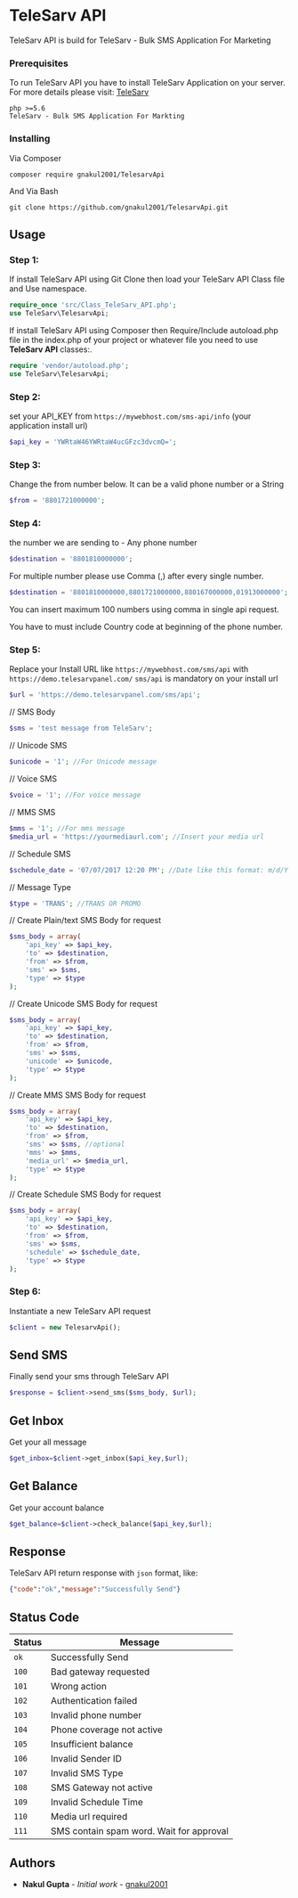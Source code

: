 # TeleSarv API

TeleSarv API is build for TeleSarv - Bulk SMS Application For Marketing


### Prerequisites

To run TeleSarv API you have to install TeleSarv Application on your server. 
For more details please visit: [TeleSarv](https://telesarv.com/)
```
php >=5.6
TeleSarv - Bulk SMS Application For Markting
```

### Installing
Via Composer
```
composer require gnakul2001/TelesarvApi 
```

And Via Bash

```
git clone https://github.com/gnakul2001/TelesarvApi.git
```

## Usage


 ### Step 1:
If install TeleSarv API using Git Clone then load your TeleSarv API Class file and Use namespace. 
```php
require_once 'src/Class_TeleSarv_API.php';
use TeleSarv\TelesarvApi;
```
If install TeleSarv API using Composer then Require/Include autoload.php file in the index.php of your project or whatever file you need to use **TeleSarv API** classes:. 
```php
require 'vendor/autoload.php';
use TeleSarv\TelesarvApi;
```
### Step 2:
set your API_KEY from `https://mywebhost.com/sms-api/info` (your application install url)
```php
$api_key = 'YWRtaW46YWRtaW4ucGFzc3dvcmQ=';
```
### Step 3:
Change the from number below. It can be a valid phone number or a String
```php
$from = '8801721000000';
```

### Step 4:
the number we are sending to - Any phone number
```php
$destination = '8801810000000';
```
For multiple number please use Comma (,) after every single number.
```php
$destination = '8801810000000,8801721000000,880167000000,01913000000';
```
You can insert maximum 100 numbers using comma in single api request.

You have to must include Country code at beginning of the phone number.  

### Step 5:
Replace your Install URL like `https://mywebhost.com/sms/api` with `https://demo.telesarvpanel.com/`
`sms/api` is mandatory on your install url

```php
$url = 'https://demo.telesarvpanel.com/sms/api';
```
// SMS Body
```php
$sms = 'test message from TeleSarv';
```
// Unicode SMS
```php
$unicode = '1'; //For Unicode message
```
// Voice SMS
```php
$voice = '1'; //For voice message
```
// MMS SMS
```php
$mms = '1'; //For mms message
$media_url = 'https://yourmediaurl.com'; //Insert your media url
```
// Schedule SMS
```php
$schedule_date = '07/07/2017 12:20 PM'; //Date like this format: m/d/Y h:i A
```
// Message Type
```php
$type = 'TRANS'; //TRANS OR PROMO
```
// Create Plain/text SMS Body for request
```php
$sms_body = array(
    'api_key' => $api_key,
    'to' => $destination,
    'from' => $from,
    'sms' => $sms,
    'type' => $type
);
```
// Create Unicode SMS Body for request
```php
$sms_body = array(
    'api_key' => $api_key,
    'to' => $destination,
    'from' => $from,
    'sms' => $sms,
    'unicode' => $unicode,
    'type' => $type
);
```
// Create MMS SMS Body for request
```php
$sms_body = array(
    'api_key' => $api_key,
    'to' => $destination,
    'from' => $from,
    'sms' => $sms, //optional
    'mms' => $mms,
    'media_url' => $media_url,
    'type' => $type
);
```
// Create Schedule SMS Body for request
```php
$sms_body = array(
    'api_key' => $api_key,
    'to' => $destination,
    'from' => $from,
    'sms' => $sms,
    'schedule' => $schedule_date,
    'type' => $type
);
```

### Step 6: 
Instantiate a new TeleSarv API request
```php
$client = new TelesarvApi();
```

## Send SMS
Finally send your sms through TeleSarv API
```php
$response = $client->send_sms($sms_body, $url);
```

## Get Inbox
Get your all message
```php
$get_inbox=$client->get_inbox($api_key,$url);
```

## Get Balance
Get your account balance
```php
$get_balance=$client->check_balance($api_key,$url);
```
## Response
TeleSarv API return response with `json` format, like:

```json
{"code":"ok","message":"Successfully Send"}
```

## Status Code

| Status | Message |
| --- | --- |
| `ok` | Successfully Send |
| `100` | Bad gateway requested |
| `101` | Wrong action |
| `102` | Authentication failed |
| `103` | Invalid phone number |
| `104` | Phone coverage not active |
| `105` | Insufficient balance |
| `106` | Invalid Sender ID |
| `107` | Invalid SMS Type |
| `108` | SMS Gateway not active |
| `109` | Invalid Schedule Time |
| `110` | Media url required |
| `111` | SMS contain spam word. Wait for approval |

## Authors

* **Nakul Gupta** - *Initial work* - [gnakul2001](https://github.com/gnakul2001)
